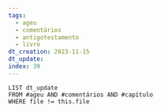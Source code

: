 ```yaml
---
tags:
  - ageu
  - comentários
  - antigotestamento
  - livro
dt_creation: 2023-11-15
dt_update: 
index: 39
---
```



```dataview
LIST dt_update
FROM #ageu AND #comentários AND #capítulo 
WHERE file != this.file
```